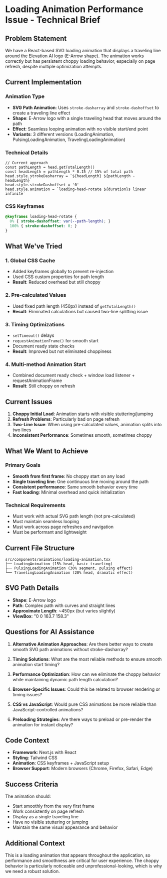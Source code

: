 # Loading Animation Performance Issue - Technical Brief

## Problem Statement

We have a React-based SVG loading animation that displays a traveling line around the Elevation AI logo (E-Arrow shape). The animation works correctly but has persistent choppy loading behavior, especially on page refresh, despite multiple optimization attempts.

## Current Implementation

### Animation Type
- **SVG Path Animation**: Uses `stroke-dasharray` and `stroke-dashoffset` to create a traveling line effect
- **Shape**: E-Arrow logo with a single traveling head that moves around the path
- **Effect**: Seamless looping animation with no visible start/end point
- **Variants**: 3 different versions (LoadingAnimation, PulsingLoadingAnimation, TravelingLoadingAnimation)

### Technical Details
```tsx
// Current approach
const pathLength = head.getTotalLength()
const headLength = pathLength * 0.15 // 15% of total path
head.style.strokeDasharray = `${headLength} ${pathLength - headLength}`
head.style.strokeDashoffset = '0'
head.style.animation = `loading-head-rotate ${duration}s linear infinite`
```

### CSS Keyframes
```css
@keyframes loading-head-rotate {
  0% { stroke-dashoffset: var(--path-length); }
  100% { stroke-dashoffset: 0; }
}
```

## What We've Tried

### 1. Global CSS Cache
- Added keyframes globally to prevent re-injection
- Used CSS custom properties for path length
- **Result**: Reduced overhead but still choppy

### 2. Pre-calculated Values
- Used fixed path length (450px) instead of `getTotalLength()`
- **Result**: Eliminated calculations but caused two-line splitting issue

### 3. Timing Optimizations
- `setTimeout()` delays
- `requestAnimationFrame()` for smooth start
- Document ready state checks
- **Result**: Improved but not eliminated choppiness

### 4. Multi-method Animation Start
- Combined document ready check + window load listener + requestAnimationFrame
- **Result**: Still choppy on refresh

## Current Issues

1. **Choppy Initial Load**: Animation starts with visible stuttering/jumping
2. **Refresh Problems**: Particularly bad on page refresh
3. **Two-Line Issue**: When using pre-calculated values, animation splits into two lines
4. **Inconsistent Performance**: Sometimes smooth, sometimes choppy

## What We Want to Achieve

### Primary Goals
- **Smooth from first frame**: No choppy start on any load
- **Single traveling line**: One continuous line moving around the path
- **Consistent performance**: Same smooth behavior every time
- **Fast loading**: Minimal overhead and quick initialization

### Technical Requirements
- Must work with actual SVG path length (not pre-calculated)
- Must maintain seamless looping
- Must work across page refreshes and navigation
- Must be performant and lightweight

## Current File Structure
```
src/components/animations/loading-animation.tsx
├── LoadingAnimation (15% head, basic traveling)
├── PulsingLoadingAnimation (30% segment, pulsing effect)
└── TravelingLoadingAnimation (20% head, dramatic effect)
```

## SVG Path Details
- **Shape**: E-Arrow logo
- **Path**: Complex path with curves and straight lines
- **Approximate Length**: ~450px (but varies slightly)
- **ViewBox**: "0 0 163.7 158.3"

## Questions for AI Assistance

1. **Alternative Animation Approaches**: Are there better ways to create smooth SVG path animations without stroke-dasharray?

2. **Timing Solutions**: What are the most reliable methods to ensure smooth animation start timing?

3. **Performance Optimization**: How can we eliminate the choppy behavior while maintaining dynamic path length calculation?

4. **Browser-Specific Issues**: Could this be related to browser rendering or timing issues?

5. **CSS vs JavaScript**: Would pure CSS animations be more reliable than JavaScript-controlled animations?

6. **Preloading Strategies**: Are there ways to preload or pre-render the animation for instant display?

## Code Context
- **Framework**: Next.js with React
- **Styling**: Tailwind CSS
- **Animation**: CSS keyframes + JavaScript setup
- **Browser Support**: Modern browsers (Chrome, Firefox, Safari, Edge)

## Success Criteria
The animation should:
- Start smoothly from the very first frame
- Work consistently on page refresh
- Display as a single traveling line
- Have no visible stuttering or jumping
- Maintain the same visual appearance and behavior

## Additional Context
This is a loading animation that appears throughout the application, so performance and smoothness are critical for user experience. The choppy behavior is particularly noticeable and unprofessional-looking, which is why we need a robust solution.
